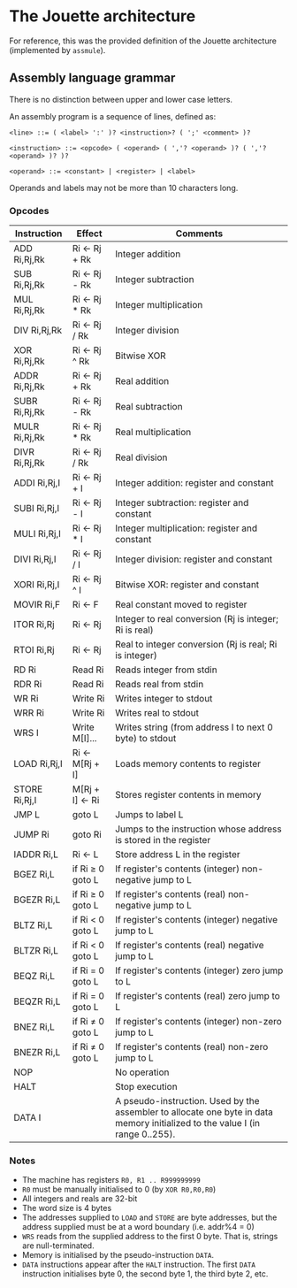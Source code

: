 # The Jouette architecture

For reference, this was the provided definition of the Jouette architecture (implemented by `assmule`).

## Assembly language grammar

There is no distinction between upper and lower case letters.

An assembly program is a sequence of lines, defined as:

```
<line> ::= ( <label> ':' )? <instruction>? ( ';' <comment> )?
     
<instruction> ::= <opcode> ( <operand> ( ','? <operand> )? ( ','? <operand> )? )?

<operand> ::= <constant> | <register> | <label>
```

Operands and labels may not be more than 10 characters long.

### Opcodes

| Instruction   | Effect           | Comments                                                                                                                      |
|---------------|------------------|-------------------------------------------------------------------------------------------------------------------------------|
| ADD Ri,Rj,Rk  | Ri <- Rj + Rk    | Integer addition                                                                                                              |
| SUB Ri,Rj,Rk  | Ri <- Rj - Rk    | Integer subtraction                                                                                                           |
| MUL Ri,Rj,Rk  | Ri <- Rj * Rk    | Integer multiplication                                                                                                        |
| DIV Ri,Rj,Rk  | Ri <- Rj / Rk    | Integer division                                                                                                              |
| XOR Ri,Rj,Rk  | Ri <- Rj ^ Rk    | Bitwise XOR                                                                                                                   |
| ADDR Ri,Rj,Rk | Ri <- Rj + Rk    | Real addition                                                                                                                 |
| SUBR Ri,Rj,Rk | Ri <- Rj - Rk    | Real subtraction                                                                                                              |
| MULR Ri,Rj,Rk | Ri <- Rj * Rk    | Real multiplication                                                                                                           |
| DIVR Ri,Rj,Rk | Ri <- Rj / Rk    | Real division                                                                                                                 |
| ADDI Ri,Rj,I  | Ri <- Rj + I     | Integer addition: register and constant                                                                                       |
| SUBI Ri,Rj,I  | Ri <- Rj - I     | Integer subtraction: register and constant                                                                                    |
| MULI Ri,Rj,I  | Ri <- Rj * I     | Integer multiplication: register and constant                                                                                 |
| DIVI Ri,Rj,I  | Ri <- Rj / I     | Integer division: register and constant                                                                                       |
| XORI Ri,Rj,I  | Ri <- Rj ^ I     | Bitwise XOR: register and constant                                                                                            |
| MOVIR Ri,F    | Ri <- F          | Real constant moved to register                                                                                               |
| ITOR Ri,Rj    | Ri <- Rj         | Integer to real conversion (Rj is integer; Ri is real)                                                                        |
| RTOI Ri,Rj    | Ri <- Rj         | Real to integer conversion (Rj is real; Ri is integer)                                                                        |
| RD Ri         | Read Ri          | Reads integer from stdin                                                                                                      |
| RDR Ri        | Read Ri          | Reads real from stdin                                                                                                         |
| WR Ri         | Write Ri         | Writes integer to stdout                                                                                                      |
| WRR Ri        | Write Ri         | Writes real to stdout                                                                                                         |
| WRS I         | Write M[I]...    | Writes string (from address I to next 0 byte) to stdout                                                                       |
| LOAD Ri,Rj,I  | Ri <- M[Rj + I]  | Loads memory contents to register                                                                                             |
| STORE Ri,Rj,I | M[Rj + I] <- Ri  | Stores register contents in memory                                                                                            |
| JMP L         | goto L           | Jumps to label L                                                                                                              |
| JUMP Ri       | goto Ri          | Jumps to the instruction whose address is stored in the register                                                              |
| IADDR Ri,L    | Ri <- L          | Store address L in the register                                                                                               |
| BGEZ Ri,L     | if Ri ≥ 0 goto L | If register's contents (integer) non-negative jump to L                                                                       |
| BGEZR Ri,L    | if Ri ≥ 0 goto L | If register's contents (real) non-negative jump to L                                                                          |
| BLTZ Ri,L     | if Ri < 0 goto L | If register's contents (integer) negative jump to L                                                                           |
| BLTZR Ri,L    | if Ri < 0 goto L | If register's contents (real) negative jump to L                                                                              |
| BEQZ Ri,L     | if Ri = 0 goto L | If register's contents (integer) zero jump to L                                                                               |
| BEQZR Ri,L    | if Ri = 0 goto L | If register's contents (real) zero jump to L                                                                                  |
| BNEZ Ri,L     | if Ri ≠ 0 goto L | If register's contents (integer) non-zero jump to L                                                                           |
| BNEZR Ri,L    | if Ri ≠ 0 goto L | If register's contents (real) non-zero jump to L                                                                              |
| NOP           |                  | No operation                                                                                                                  |
| HALT          |                  | Stop execution                                                                                                                |
| DATA I        |                  | A pseudo-instruction. Used by the assembler to allocate one byte in data memory initialized to the value I (in range 0..255). |

### Notes

* The machine has registers `R0, R1 .. R999999999`
* `R0` must be manually initialised to 0 (by `XOR R0,R0,R0`)
* All integers and reals are 32-bit
* The word size is 4 bytes
* The addresses supplied to `LOAD` and `STORE` are byte addresses, but the address supplied must be at a word boundary (i.e. addr%4 = 0)
* `WRS` reads from the supplied address to the first 0 byte. That is, strings are null-terminated.
* Memory is initialised by the pseudo-instruction `DATA`. 
* `DATA` instructions appear after the `HALT` instruction. The first `DATA` instruction initialises byte 0, the second byte 1, the third byte 2, etc.